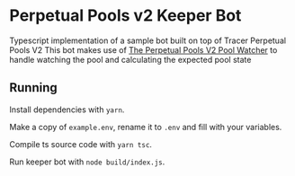 # Perpetual Pools v2 Keeper Bot

Typescript implementation of a sample bot built on top of Tracer Perpetual Pools V2
This bot makes use of [The Perpetual Pools V2 Pool Watcher](https://github.com/tracer-protocol/perpetual-pools-v2-pool-watcher) to handle watching the pool and calculating the expected pool state

## Running

Install dependencies with `yarn`.

Make a copy of `example.env`, rename it to `.env` and fill with your variables.

Compile ts source code with `yarn tsc`.

Run keeper bot with `node build/index.js`.